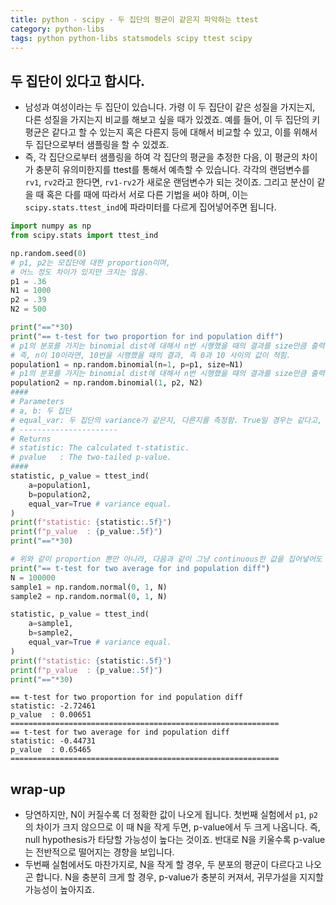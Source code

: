 ```yaml
---
title: python - scipy - 두 집단의 평균이 같은지 파악하는 ttest
category: python-libs
tags: python python-libs statsmodels scipy ttest scipy
---
```


## 두 집단이 있다고 합시다.

- 남성과 여성이라는 두 집단이 있습니다. 가령 이 두 집단이 같은 성질을 가지는지, 다른 성질을 가지는지 비교를 해보고 싶을 때가 있겠죠. 예를 들어, 이 두 집단의 키 평균은 같다고 할 수 있는지 혹은 다른지 등에 대해서 비교할 수 있고, 이를 위해서 두 집단으로부터 샘플링을 할 수 있겠죠. 
- 즉, 각 집단으로부터 샘플링을 하여 각 집단의 평균을 추정한 다음, 이 평균의 차이가 충분히 유의미한지를 ttest를 통해서 예측할 수 있습니다. 각각의 랜덤변수를 `rv1`, `rv2`라고 한다면, `rv1-rv2`가 새로운 랜덤변수가 되는 것이죠. 그리고 분산이 같을 때 혹은 다를 때에 따라서 서로 다른 기법을 써야 하며, 이는 `scipy.stats.ttest_ind`에 파라미터를 다르게 집어넣어주면 됩니다.


```python
import numpy as np 
from scipy.stats import ttest_ind

np.random.seed(0)
# p1, p2는 모집단에 대한 proportion이며, 
# 어느 정도 차이가 있지만 크지는 않음.
p1 = .36
N1 = 1000
p2 = .39
N2 = 500

print("=="*30)
print("== t-test for two proportion for ind population diff")
# p1의 분포를 가지는 binomial dist에 대해서 n번 시행했을 때의 결과를 size만큼 출력 
# 즉, n이 10이라면, 10번을 시행했을 때의 결과, 즉 0과 10 사이의 값이 적힘.
population1 = np.random.binomial(n=1, p=p1, size=N1)
# p1의 분포를 가지는 binomial dist에 대해서 n번 시행했을 때의 결과를 size만큼 출력 
population2 = np.random.binomial(1, p2, N2)
####
# Parameters
# a, b: 두 집단
# equal_var: 두 집단의 variance가 같은지, 다른지를 측정함. True일 경우는 같다고, False일 경우에는 다르다고 하며, 다른 테스트를 수행함.
# ----------------------
# Returns
# statistic: The calculated t-statistic.
# pvalue   : The two-tailed p-value.
####
statistic, p_value = ttest_ind(
    a=population1, 
    b=population2, 
    equal_var=True # variance equal.
)
print(f"statistic: {statistic:.5f}")
print(f"p_value  : {p_value:.5f}")
print("=="*30)

# 위와 같이 proportion 뿐만 아니라, 다음과 같이 그냥 continuous한 값을 집어넣어도 됩니다.
print("== t-test for two average for ind population diff")
N = 100000
sample1 = np.random.normal(0, 1, N)
sample2 = np.random.normal(0, 1, N)

statistic, p_value = ttest_ind(
    a=sample1, 
    b=sample2, 
    equal_var=True # variance equal.
)
print(f"statistic: {statistic:.5f}")
print(f"p_value  : {p_value:.5f}")
print("=="*30)
```

```
== t-test for two proportion for ind population diff
statistic: -2.72461
p_value  : 0.00651
============================================================
== t-test for two average for ind population diff
statistic: -0.44731
p_value  : 0.65465
============================================================
```


## wrap-up

- 당연하지만, N이 커질수록 더 정확한 값이 나오게 됩니다. 첫번째 실험에서 `p1`, `p2`의 차이가 크지 않으므로 이 때 N을 작게 두면, p-value에서 두 크게 나옵니다. 즉, null hypothesis가 타당할 가능성이 높다는 것이죠. 반대로 N을 키울수록 p-value는 전반적으로 떨어지는 경향을 보입니다. 
- 두번째 실험에서도 마찬가지로, N을 작게 할 경우, 두 분포의 평균이 다르다고 나오곤 합니다. N을 충분히 크게 할 경우, p-value가 충분히 커져서, 귀무가설을 지지할 가능성이 높아지죠. 